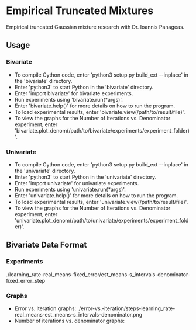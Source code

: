 # Empirical Truncated Mixtures
Empirical truncated Gaussian mixture research with Dr. Ioannis Panageas.

## Usage
### Bivariate
- To compile Cython code, enter 'python3 setup.py build_ext --inplace' in the 'bivariate' directory.
- Enter 'python3' to start Python in the 'bivariate' directory.
- Enter 'import bivariate' for bivariate experiments.
- Run experiments using 'bivariate.run(\*args)'.
- Enter 'bivariate.help()' for more details on how to run the program.
- To load experimental results, enter 'bivariate.view(/path/to/result/file)'.
- To view the graphs for the Number of Iterations vs. Denominator experiment, enter 'bivariate.plot\_denom(/path/to/bivariate/experiments/experiment\_folder)'.

### Univariate
- To compile Cython code, enter 'python3 setup.py build_ext --inplace' in the 'univariate' directory.
- Enter 'python3' to start Python in the 'univariate' directory.
- Enter 'import univariate' for univariate experiments.
- Run experiments using 'univariate.run(\*args)'.
- Enter 'univariate.help()' for more details on how to run the program.
- To load experimental results, enter 'univariate.view(/path/to/result/file)'.
- To view the graphs for the Number of Iterations vs. Denominator experiment, enter 'univariate.plot\_denom(/path/to/univariate/experiments/experiment\_folder)'.

## Bivariate Data Format
### Experiments
./learning\_rate-real\_means-fixed\_error/est\_means-s\_intervals-denominator-fixed\_error\_step

### Graphs
- Error vs. iteration graphs: ./error-vs.-iteration/steps-learning\_rate-real\_means-est\_means-s\_intervals-denominator.png
- Number of iterations vs. denominator graphs:
